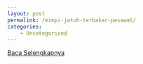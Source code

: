 ```yaml
---
layout: post
permalink: /mimpi-jatuh-terbakar-pesawat/
categories:
    - Uncategorized
---
```


[Baca Selengkapnya](/04)